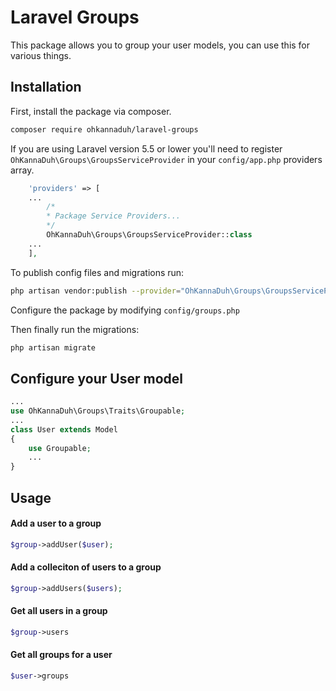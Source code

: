 # Laravel Groups

This package allows you to group your user models, you can use this for various things.

## Installation

First, install the package via composer.

```sh
composer require ohkannaduh/laravel-groups
```

If you are using Laravel version 5.5 or lower you'll need to register `OhKannaDuh\Groups\GroupsServiceProvider` in your `config/app.php` providers array.

```php
    'providers' => [
    ...
        /*
        * Package Service Providers...
        */
        OhKannaDuh\Groups\GroupsServiceProvider::class
    ...
    ],
```

To publish config files and migrations run:
```sh
php artisan vendor:publish --provider="OhKannaDuh\Groups\GroupsServiceProvider"
```

Configure the package by modifying `config/groups.php`

Then finally run the migrations:
```sh
php artisan migrate
```

## Configure your User model
```php
...
use OhKannaDuh\Groups\Traits\Groupable;
...
class User extends Model
{
    use Groupable;
    ...
}
```

## Usage

#### Add a user to a group
```php
$group->addUser($user);
```

#### Add a colleciton of users to a group
```php
$group->addUsers($users);
```

#### Get all users in a group
```php
$group->users
```

#### Get all groups for a user
```php
$user->groups
```
